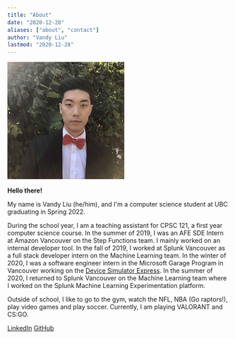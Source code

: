```yaml
---
title: "About"
date: "2020-12-28"
aliases: ["about", "contact"]
author: "Vandy Liu"
lastmod: "2020-12-28"
---
```


![Me](author.jpg)

**Hello there!** 

My name is Vandy Liu (he/him), and I'm a computer science student at UBC graduating in Spring 2022.

During the school year, I am a teaching assistant for CPSC 121, a first year computer science course.
In the summer of 2019, I was an AFE SDE Intern at Amazon Vancouver on the Step Functions team. I mainly worked on an internal developer tool.
In the fall of 2019, I worked at Splunk Vancouver as a full stack developer intern on the Machine Learning team. In the winter of 2020, I was a software engineer intern in the Microsoft Garage Program in Vancouver working on the [Device Simulator Express](https://aka.ms/getDSX). In the summer of 2020, I returned to Splunk Vancouver on the Machine Learning team where I worked on the Splunk Machine Learning Experimentation platform.

Outside of school, I like to go to the gym, watch the NFL, NBA (Go raptors!), play video games and play soccer. Currently, I am playing VALORANT and CS:GO.

[LinkedIn](https://www.linkedin.com/in/vandy-liu/)
[GitHub](https://github.com/vandyliu)